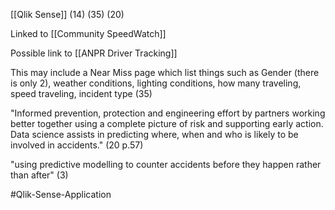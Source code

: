 [[Qlik Sense]] (14) (35) (20)

Linked to [[Community SpeedWatch]]

Possible link to [[ANPR Driver Tracking]]

This may include a Near Miss page which list things such as Gender (there is only 2), weather conditions, lighting conditions, how many traveling, speed traveling, incident type (35)

"Informed prevention, protection and engineering effort by partners working better together using a complete picture of risk and supporting early action. Data science assists in predicting where, when and who is likely to be involved in accidents." (20 p.57)

"using predictive modelling to counter accidents before they happen rather than after" (3)

#Qlik-Sense-Application 
